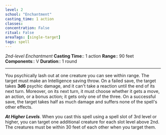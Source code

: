 ```yaml
---
level: 2
school: "Enchantment"
casting_time: 1 action
classes: 
concentration: False
ritual: False
areaTags: [single-target]
tags: spell
---
```


_2nd-level Enchantment_
**Casting Time**:: 1 action
**Range**:: 90 feet
**Components**:: V
**Duration**:: 1 round

---

You psychically lash out at one creature you can see within range. The target must make an Intelligence saving throw. On a failed save, the target takes **3d6** psychic damage, and it can't take a reaction until the end of its next turn. Moreover, on its next turn, it must choose whether it gets a move, an action, or a bonus action; it gets only one of the three. On a successful save, the target takes half as much damage and suffers none of the spell's other effects.


**_At Higher Levels_**. When you cast this spell using a spell slot of 3rd level or higher, you can target one additional creature for each slot level above 2nd. The creatures must be within 30 feet of each other when you target them.


